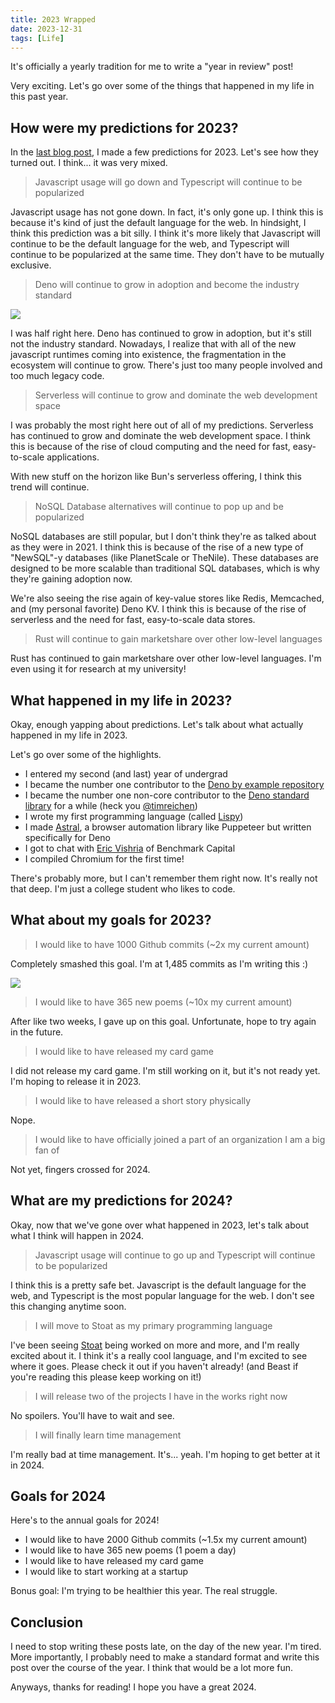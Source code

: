 ```yaml
---
title: 2023 Wrapped
date: 2023-12-31
tags: [Life]
---
```


It's officially a yearly tradition for me to write a "year in review" post!

Very exciting. Let's go over some of the things that happened in my life in this past year.

## How were my predictions for 2023?

In the [last blog post](/blog/2022_wrapped), I made a few predictions for 2023. Let's see how they turned out. I think... it was very mixed.

> Javascript usage will go down and Typescript will continue to be popularized

Javascript usage has not gone down. In fact, it's only gone up. I think this is because it's kind of just the default language for the web. In hindsight, I think this prediction was a bit silly. I think it's more likely that Javascript will continue to be the default language for the web, and Typescript will continue to be popularized at the same time. They don't have to be mutually exclusive.

> Deno will continue to grow in adoption and become the industry standard

<img src="/images/deno-star-history.png">

I was half right here. Deno has continued to grow in adoption, but it's still not the industry standard. Nowadays, I realize that with all of the new javascript runtimes coming into existence, the fragmentation in the ecosystem will continue to grow. There's just too many people involved and too much legacy code.

> Serverless will continue to grow and dominate the web development space

I was probably the most right here out of all of my predictions. Serverless has continued to grow and dominate the web development space. I think this is because of the rise of cloud computing and the need for fast, easy-to-scale applications.

With new stuff on the horizon like Bun's serverless offering, I think this trend will continue.

> NoSQL Database alternatives will continue to pop up and be popularized

NoSQL databases are still popular, but I don't think they're as talked about as they were in 2021. I think this is because of the rise of a new type of "NewSQL"-y databases (like PlanetScale or TheNile). These databases are designed to be more scalable than traditional SQL databases, which is why they're gaining adoption now.

We're also seeing the rise again of key-value stores like Redis, Memcached, and (my personal favorite) Deno KV. I think this is because of the rise of serverless and the need for fast, easy-to-scale data stores.

> Rust will continue to gain marketshare over other low-level languages

Rust has continued to gain marketshare over other low-level languages. I'm even using it for research at my university!

## What happened in my life in 2023?

Okay, enough yapping about predictions. Let's talk about what actually happened in my life in 2023.

Let's go over some of the highlights.

- I entered my second (and last) year of undergrad
- I became the number one contributor to the [Deno by example repository](https://github.com/denoland/denobyexample)
- I became the number one non-core contributor to the [Deno standard library](https://github.com/denoland/deno_std) for a while (heck you [@timreichen](https://github.com/timreichen))
- I wrote my first programming language (called [Lispy](htrp://github.com/lino-levan/lispy))
- I made [Astral](https://github.com/lino-levan/astral), a browser automation library like Puppeteer but written specifically for Deno
- I got to chat with [Eric Vishria](https://en.wikipedia.org/wiki/Eric_Vishria) of Benchmark Capital
- I compiled Chromium for the first time!

There's probably more, but I can't remember them right now. It's really not that deep. I'm just a college student who likes to code.

## What about my goals for 2023?

> I would like to have 1000 Github commits (~2x my current amount)

Completely smashed this goal. I'm at 1,485 commits as I'm writing this :)

<img src="/images/github-2023.png">

> I would like to have 365 new poems (~10x my current amount)

After like two weeks, I gave up on this goal. Unfortunate, hope to try again in the future.

> I would like to have released my card game

I did not release my card game. I'm still working on it, but it's not ready yet. I'm hoping to release it in 2023.

>  I would like to have released a short story physically

Nope.

> I would like to have officially joined a part of an organization I am a big
  fan of

Not yet, fingers crossed for 2024.

## What are my predictions for 2024?

Okay, now that we've gone over what happened in 2023, let's talk about what I think will happen in 2024.

> Javascript usage will continue to go up and Typescript will continue to be popularized

I think this is a pretty safe bet. Javascript is the default language for the web, and Typescript is the most popular language for the web. I don't see this changing anytime soon.

> I will move to Stoat as my primary programming language

I've been seeing [Stoat](https://github.com/Im-Beast/stoat/tree/main) being worked on more and more, and I'm really excited about it. I think it's a really cool language, and I'm excited to see where it goes. Please check it out if you haven't already! (and Beast if you're reading this please keep working on it!)

> I will release two of the projects I have in the works right now

No spoilers. You'll have to wait and see.

> I will finally learn time management

I'm really bad at time management. It's... yeah. I'm hoping to get better at it in 2024.

## Goals for 2024

Here's to the annual goals for 2024!

- I would like to have 2000 Github commits (~1.5x my current amount)
- I would like to have 365 new poems (1 poem a day)
- I would like to have released my card game
- I would like to start working at a startup

Bonus goal: I'm trying to be healthier this year. The real struggle.

## Conclusion

I need to stop writing these posts late, on the day of the new year. I'm tired. More importantly, I probably need to make a standard format and write this post over the course of the year. I think that would be a lot more fun.

Anyways, thanks for reading! I hope you have a great 2024.
